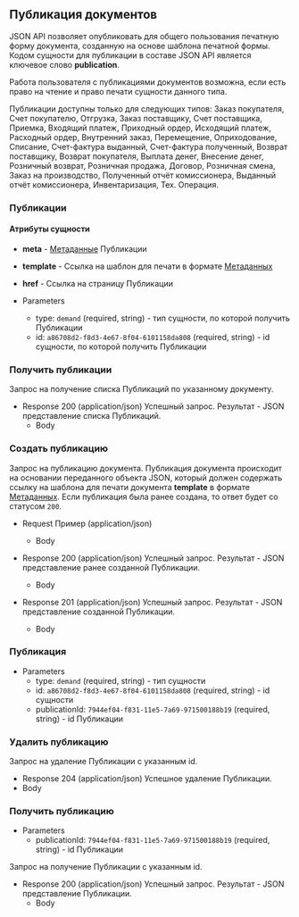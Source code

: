 ## Публикация документов
JSON API позволяет опубликовать для общего пользования печатную форму документа, созданную на основе шаблона печатной формы.
Кодом сущности для публикации в составе JSON API является ключевое слово **publication**.

Работа пользователя с публикациями документов возможна, если есть право на чтение и право печати сущности данного типа.

Публикации доступны только для следующих типов: Заказ покупателя, Счет покупателю, Отгрузка, Заказ поставщику, Счет поставщика, Приемка, Входящий платеж, Приходный ордер, Исходящий платеж, Расходный ордер, Внутренний заказ, Перемещение, Оприходование, Списание, Счет-фактура выданный, Счет-фактура полученный, Возврат поставщику, Возврат покупателя, Выплата денег, Внесение денег, Розничный возврат, Розничная продажа, Договор, Розничная смена, Заказ на производство, Полученный отчёт комиссионера, Выданный отчёт комиссионера, Инвентаризация, Тех. Операция.


### Публикации 
#### Атрибуты сущности
+ **meta** - [Метаданные](/api/remap/1.2/doc/index.html#header-метаданные) Публикации
+ **template** - Ссылка на шаблон для печати в формате [Метаданных](/api/remap/1.2/doc/index.html#header-метаданные)
+ **href** - Ссылка на страницу Публикации

+ Parameters
  + type: `demand` (required, string) - тип сущности, по которой получить Публикации
  + id: `a86708d2-f8d3-4e67-8f04-6101158da808` (required, string) - id сущности, по которой получить Публикации


### Получить публикации 
Запрос на получение списка Публикаций по указанному документу.

+ Response 200 (application/json)
Успешный запрос. Результат - JSON представление списка Публикаций.
  + Body
        <!-- include(body/publication/get_list.json) -->


### Создать публикацию 
Запрос на публикацию документа.
Публикация документа происходит на основании переданного объекта JSON, который должен содержать ссылку на шаблона для печати документа **template** в формате [Метаданных](/api/remap/1.2/doc/index.html#header-метаданные). Если публикация была ранее создана, то ответ будет со статусом `200`.

+ Request Пример (application/json)
  + Body
        <!-- include(body/publication/post_request.json) -->

+ Response 200 (application/json)
Успешный запрос. Результат - JSON представление ранее созданной Публикации.
  + Body
        <!-- include(body/publication/post_response.json) -->

+ Response 201 (application/json)
Успешный запрос. Результат - JSON представление созданной Публикации.
  + Body
        <!-- include(body/publication/post_response.json) -->

### Публикация 
+ Parameters
  + type: `demand` (required, string) - тип сущности
  + id: `a86708d2-f8d3-4e67-8f04-6101158da808` (required, string) - id сущности
  + publicationId: `7944ef04-f831-11e5-7a69-971500188b19` (required, string) - id Публикации

### Удалить публикацию 
Запрос на удаление Публикации с указанным id.

+ Response 204 (application/json)
Успешное удаление Публикации.
+ Body
      <!-- include(body/publication/post_response.json) -->

### Получить публикацию 
+ Parameters
  + publicationId: `7944ef04-f831-11e5-7a69-971500188b19` (required, string) - id Публикации

Запрос на получение Публикации с указанным id.

+ Response 200 (application/json)
Успешный запрос. Результат - JSON представление Публикации.
  + Body
        <!-- include(body/publication/post_response.json) -->
